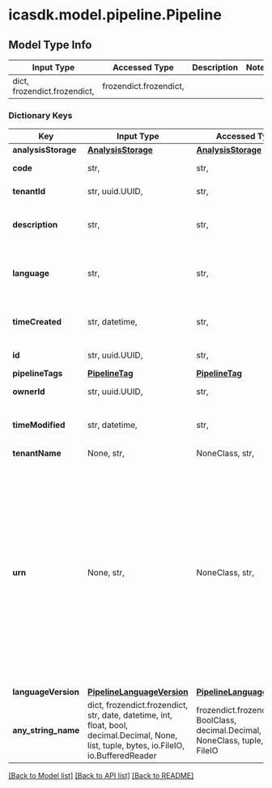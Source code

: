 # icasdk.model.pipeline.Pipeline

## Model Type Info
Input Type | Accessed Type | Description | Notes
------------ | ------------- | ------------- | -------------
dict, frozendict.frozendict,  | frozendict.frozendict,  |  | 

### Dictionary Keys
Key | Input Type | Accessed Type | Description | Notes
------------ | ------------- | ------------- | ------------- | -------------
**analysisStorage** | [**AnalysisStorage**](AnalysisStorage.md) | [**AnalysisStorage**](AnalysisStorage.md) |  | 
**code** | str,  | str,  | The code of the pipeline | 
**tenantId** | str, uuid.UUID,  | str,  |  | value must be a uuid
**description** | str,  | str,  | The description of the pipeline | 
**language** | str,  | str,  | The language that is used by the pipeline | must be one of ["CWL", "NEXTFLOW", "UNKNOWN", ] 
**timeCreated** | str, datetime,  | str,  |  | value must conform to RFC-3339 date-time
**id** | str, uuid.UUID,  | str,  |  | value must be a uuid
**pipelineTags** | [**PipelineTag**](PipelineTag.md) | [**PipelineTag**](PipelineTag.md) |  | 
**ownerId** | str, uuid.UUID,  | str,  |  | value must be a uuid
**timeModified** | str, datetime,  | str,  |  | value must conform to RFC-3339 date-time
**tenantName** | None, str,  | NoneClass, str,  |  | [optional] 
**urn** | None, str,  | NoneClass, str,  | The URN of the pipeline. The format is urn:ilmn:ica:\\&lt;type of the object\\&gt;:\\&lt;ID of the object\\&gt;#\\&lt;optional human readable hint representing the object\\&gt;. The hint can be omitted, in that case the hashtag (#) must also be omitted. | [optional] 
**languageVersion** | [**PipelineLanguageVersion**](PipelineLanguageVersion.md) | [**PipelineLanguageVersion**](PipelineLanguageVersion.md) |  | [optional] 
**any_string_name** | dict, frozendict.frozendict, str, date, datetime, int, float, bool, decimal.Decimal, None, list, tuple, bytes, io.FileIO, io.BufferedReader | frozendict.frozendict, str, BoolClass, decimal.Decimal, NoneClass, tuple, bytes, FileIO | any string name can be used but the value must be the correct type | [optional]

[[Back to Model list]](../../README.md#documentation-for-models) [[Back to API list]](../../README.md#documentation-for-api-endpoints) [[Back to README]](../../README.md)

